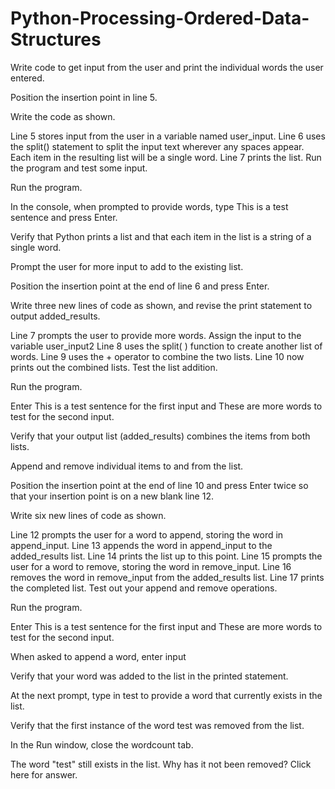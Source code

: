# Python-Processing-Ordered-Data-Structures
Write code to get input from the user and print the individual words the user entered.

Position the insertion point in line 5.

Write the code as shown.

Line 5 stores input from the user in a variable named user_input.
Line 6 uses the split() statement to split the input text wherever any spaces appear. Each item in the resulting list will be a single word.
Line 7 prints the list.
Run the program and test some input.

Run the program.

In the console, when prompted to provide words, type This is a test sentence and press Enter.

Verify that Python prints a list and that each item in the list is a string of a single word.

Prompt the user for more input to add to the existing list.

Position the insertion point at the end of line 6 and press Enter.

Write three new lines of code as shown, and revise the print statement to output added_results.

Line 7 prompts the user to provide more words. Assign the input to the variable user_input2
Line 8 uses the split( ) function to create another list of words.
Line 9 uses the + operator to combine the two lists.
Line 10 now prints out the combined lists.
Test the list addition.

Run the program.

Enter This is a test sentence for the first input and These are more words to test for the second input.

Verify that your output list (added_results) combines the items from both lists.


Append and remove individual items to and from the list.

Position the insertion point at the end of line 10 and press Enter twice so that your insertion point is on a new blank line 12.

Write six new lines of code as shown.


Line 12 prompts the user for a word to append, storing the word in append_input.
Line 13 appends the word in append_input to the added_results list.
Line 14 prints the list up to this point.
Line 15 prompts the user for a word to remove, storing the word in remove_input.
Line 16 removes the word in remove_input from the added_results list.
Line 17 prints the completed list.
Test out your append and remove operations.

Run the program.

Enter This is a test sentence for the first input and These are more words to test for the second input.

When asked to append a word, enter input

Verify that your word was added to the list in the printed statement.

At the next prompt, type in test to provide a word that currently exists in the list.

Verify that the first instance of the word test was removed from the list.

In the Run window, close the wordcount tab.

The word "test" still exists in the list. Why has it not been removed? Click here for answer.
